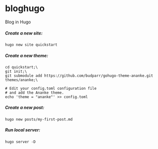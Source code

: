# bloghugo
Blog in Hugo

##### Create a new site: 
`hugo new site quickstart`

##### Create a new theme:
```
cd quickstart;\
git init;\
git submodule add https://github.com/budparr/gohugo-theme-ananke.git themes/ananke;\

# Edit your config.toml configuration file
# and add the Ananke theme.
echo 'theme = "ananke"' >> config.toml
```

##### Create a new post: 
`hugo new posts/my-first-post.md`


##### Run local server: 
`hugo server -D`
    